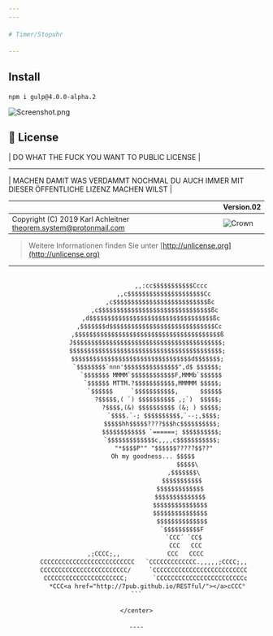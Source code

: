 ```yaml
---
---

# Timer/Stopuhr

---
```


## Install

`npm i gulp@4.0.0-alpha.2`


![Screenshot.png](<img src="docs/Screenshot.png" width="250"/>)


## 📄 License

| DO WHAT THE FUCK YOU WANT TO PUBLIC LICENSE |

---

| MACHEN DAMIT WAS VERDAMMT NOCHMAL DU AUCH IMMER MIT DIESER ÖFFENTLICHE LIZENZ MACHEN WILST |

| | Version.02  |
|- | -|
| Copyright (C) 2019 Karl Achleitner theorem.system@protonmail.com |![Crown](https://7pub.github.io/_site/license/WTFPL/wtfpl-badge-4.png) |
  > Weitere Informationen finden Sie unter [http://unlicense.org](http://unlicense.org)

---

<center>

````

                   ,,:cc$$$$$$$$$$$Cccc
               ,,c$$$$$$$$$$$$$$$$$$$$$Cc
             ,c$$$$$$$$$$$$$$$$$$$$$$$$$$ßc
          ,c$$$$$$$$$$$$$$$$$$$$$$$$$$$$$$$ßc
        ,d$$$$$$$$$$$$$$$$$$$$$$$$$$$$$$$$$$ßc
       ,$$$$$$$d$$$$$$$$$$$$$$$$$$$$$$$$$$$$$Cc
      ,$$$$$$$$$$$$$$$$$$$$$$$$$$$$$$$$$$$$$$$$ß
      J$$$$$$$$$$$$$$$$$$$$$$$$$$$$$$$$$$$$$$$$$;
      $$$$$$$$$$$$$$$$$$$$$$$$$$$$$$$$$$$$$$$$$$;
      $$$$$$$$$$$$$$$$$$$$$$$$$$$$$$$$$d$$$$$$$;
      `$$$$$$$$`nnn'$$$$$$$$$$$$$$$",d$ $$$$$$;
        `$$$$$$$ MMMM`$$$$$$$$$$$$F,MMMb`$$$$$$
         `$$$$$$ MTTM.?$$$$$$$$$$$,MMMMM $$$$$;
          `$$$$$$     `$$$$$$$$$$$,      $$$$$$
            ?$$$$$,( `) $$$$$$$$$$ ,;`)  $$$$$;
              ?$$$$,(&) $$$$$$$$$$ (&; ) $$$$$;
               `$$$$.`-; $$$$$$$$$$,`--;,$$$$;
              $$$$$hh$$$$$????$$$hc$$$$$$$$$$;
              $$$$$$$$$$$$ `======; $$$$$$$$$$;
              `$$$$$$$$$$$$$c,,,,c$$$$$$$$$$$;
               "*$$$$P"" "$$$$$$?????$$??"
          Oh my goodness... $$$$$ 
                            $$$$$\
                          ,$$$$$$$\
                         $$$$$$$$$$$
                        $$$$$$$$$$$$$
                        $$$$$$$$$$$$$$
                        $$$$$$$$$$$$$$$
                        $$$$$$$$$$$$$$$
                         $$$$$$$$$$$$$$
                         `$$$$$$$$$$F
                          `CCC´ `CC$
                           CCC   CCC
     ,;CCCC;,,             CCC   CCCC
    CCCCCCCCCCCCCCCCCCCCCCCCCC   `CCCCCCCCCCCCC.,,,,,;CCCC;,,
    CCCCCCCCCCCCCCCCCCCCCCCC/     `CCCCCCCCCCCCCCCCCCCCCCCCCC
     CCCCCCCCCCCCCCCCCCCCCC;       `CCCCCCCCCCCCCCCCCCCCCCCCc
      *CCC<a href="http://7pub.github.io/RESTful/"></a>cCCC°
```

</center>

----

